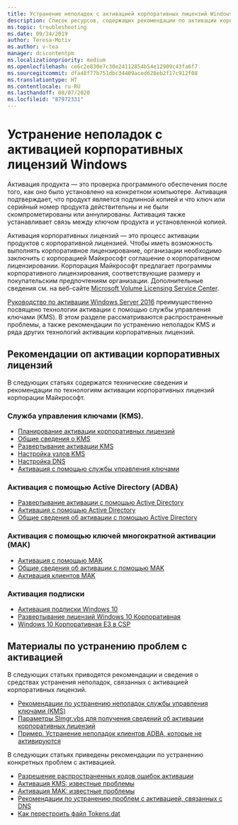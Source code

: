 ```yaml
---
title: Устранение неполадок с активацией корпоративных лицензий Windows
description: Список ресурсов, содержащих рекомендации по активации корпоративных лицензий и сведения об устранении неполадок, связанных с активацией.
ms.topic: troubleshooting
ms.date: 09/24/2019
author: Teresa-Motiv
ms.author: v-tea
manager: dcscontentpm
ms.localizationpriority: medium
ms.openlocfilehash: ce6c2e830e7c30e24112854b54e12909c43fa6f7
ms.sourcegitcommit: dfa48f77b751dbc34409aced628eb2f17c912f08
ms.translationtype: HT
ms.contentlocale: ru-RU
ms.lasthandoff: 08/07/2020
ms.locfileid: "87972331"
---
```

# <a name="troubleshooting-windows-volume-activation"></a>Устранение неполадок с активацией корпоративных лицензий Windows

Активация продукта — это проверка программного обеспечения после того, как оно было установлено на конкретном компьютере. Активация подтверждает, что продукт является подлинной копией и что ключ или серийный номер продукта действительны и не были скомпрометированы или аннулированы. Активация также устанавливает связь между ключом продукта и установленной копией.

Активация корпоративных лицензий — это процесс активации продуктов с корпоративной лицензией. Чтобы иметь возможность выполнять корпоративное лицензирование, организации необходимо заключить с корпорацией Майкрософт соглашение о корпоративном лицензировании. Корпорация Майкрософт предлагает программы корпоративного лицензирования, соответствующие размеру и покупательским предпочтениям организации. Дополнительные сведения см. на веб-сайте [Microsoft Volume Licensing Service Center](https://www.microsoft.com/Licensing/servicecenter/default.aspx).

[Руководство по активации Windows Server 2016](server-2016-activation.md) преимущественно посвящено технологии активации с помощью службы управления ключами (KMS). В этом разделе рассматриваются распространенные проблемы, а также рекомендации по устранению неполадок KMS и ряда других технологий активации корпоративных лицензий.

## <a name="best-practices-for-volume-activation"></a>Рекомендации оп активации корпоративных лицензий

В следующих статьях содержатся технические сведения и рекомендации по технологиям активации корпоративных лицензий корпорации Майкрософт.

### <a name="key-management-service-kms"></a>Служба управления ключами (KMS).

- [Планирование активации корпоративных лицензий](/windows/deployment/volume-activation/plan-for-volume-activation-client)
- [Общие сведения о KMS](/previous-versions/tn-archive/ff793434(v=technet.10))
- [Развертывание активации KMS](/previous-versions/tn-archive/ff793409%28v=technet.10%29)
- [Настройка узлов KMS](/previous-versions/tn-archive/ff793407%28v%3dtechnet.10%29)
- [Настройка DNS](/previous-versions/tn-archive/ff793405%28v%3dtechnet.10%29)
- [Активация с помощью службы управления ключами](/windows/deployment/volume-activation/activate-using-key-management-service-vamt)

### <a name="active-directory-based-activation-adba"></a>Активация с помощью Active Directory (ADBA)

- [Развертывание активации с помощью Active Directory](/previous-versions/windows/it-pro/windows-server-2012-r2-and-2012/dn502534%28v%3dws.11%29)
- [Активация с помощью Active Directory](/windows/deployment/volume-activation/activate-using-active-directory-based-activation-client)
- [Общие сведения об активации с помощью Active Directory](/windows/deployment/volume-activation/active-directory-based-activation-overview)

### <a name="multiple-activation-key-mak-activation"></a>Активация с помощью ключей многократной активации (MAK)

- [Активация с помощью MAK](/previous-versions/tn-archive/ff793438%28v=technet.10%29)
- [Общие сведения об активации с помощью MAK](/previous-versions/tn-archive/ff793435%28v%3dtechnet.10%29)
- [Активация клиентов MAK](/previous-versions/tn-archive/ff793398%28v%3dtechnet.10%29)

### <a name="subscription-activation"></a>Активация подписки

- [Активация подписки Windows 10](/windows/deployment/windows-10-subscription-activation)
- [Развертывание лицензий Windows 10 Корпоративная](/windows/deployment/deploy-enterprise-licenses)
- [Windows 10 Корпоративная E3 в CSP](/windows/deployment/windows-10-enterprise-e3-overview)

## <a name="resources-for-troubleshooting-activation-issues"></a>Материалы по устранению проблем с активацией

В следующих статьях приводятся рекомендации и сведения о средствах устранения неполадок, связанных с активацией корпоративных лицензий.

- [Рекомендации по устранению неполадок службы управления ключами (KMS)](activation-troubleshoot-kms-general.md)
- [Параметры Slmgr.vbs для получения сведений об активации корпоративных лицензий](activation-slmgr-vbs-options.md)
- [Пример. Устранение неполадок клиентов ADBA, которые не активируются](activation-troubleshoot-adba-clients.md)

В следующих статьях приведены рекомендации по устранению конкретных проблем с активацией.

- [Разрешение распространенных кодов ошибок активации](activation-error-codes.md)
- [Активация KMS: известные проблемы](activation-troubleshoot-KMS-issues.md)
- [Активация MAK: известные проблемы](activation-troubleshoot-MAK-issues.md)
- [Рекомендации по устранению проблем с активацией, связанных с DNS](common-troubleshooting-procedures-kms-dns.md)
- [Как перестроить файл Tokens.dat](activation-rebuild-tokens-dat-file.md)
